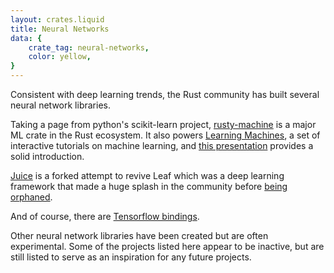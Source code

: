 ```yaml
---
layout: crates.liquid
title: Neural Networks
data: {
    crate_tag: neural-networks,
    color: yellow,
}
---
```


Consistent with deep learning trends, the Rust community has built several neural network libraries.

Taking a page from python's scikit-learn project, [rusty-machine](https://crates.io/crates/rusty-machine)
is a major ML crate in the Rust ecosystem. It also powers [Learning Machines](https://learning-machines.herokuapp.com/),
a set of interactive tutorials on machine learning, and [this presentation](http://athemathmo.github.io/2016/07/28/rusty-machine-talk.html#/)
provides a solid introduction.

[Juice](https://crates.io/crates/juice) is a forked attempt to revive Leaf which was a deep learning framework that made a huge splash in the community
before [being orphaned](https://medium.com/@mjhirn/tensorflow-wins-89b78b29aafb#.pvv7a6dm7).

And of course, there are [Tensorflow bindings](https://crates.io/crates/tensorflow).

Other neural network libraries have been created but are often experimental.
Some of the projects listed here appear to be inactive, but are still listed to serve as an inspiration
for any future projects.
